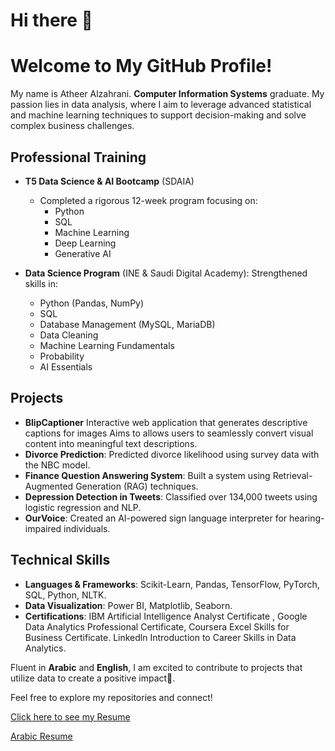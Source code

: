# Hi there 👋
# Welcome to My GitHub Profile!
My name is Atheer Alzahrani. **Computer Information Systems** graduate. My passion lies in data analysis, where I aim to leverage advanced statistical and machine learning techniques to support decision-making and solve complex business challenges.


## Professional Training

- **T5 Data Science & AI Bootcamp** (SDAIA)
  - Completed a rigorous 12-week program focusing on:
    - Python
    - SQL
    - Machine Learning
    - Deep Learning
    - Generative AI
   
- **Data Science Program** (INE & Saudi Digital Academy): Strengthened skills in:
  -  Python (Pandas, NumPy)
  -  SQL
  -  Database Management (MySQL, MariaDB)
  - Data Cleaning
  - Machine Learning Fundamentals
  - Probability
  - AI Essentials
      
   
      
## Projects

- **BlipCaptioner** Interactive web application that generates descriptive captions for images Aims to allows users to seamlessly convert visual content into meaningful text descriptions.
- **Divorce Prediction**: Predicted divorce likelihood using survey data with the NBC model.
- **Finance Question Answering System**: Built a system using Retrieval-Augmented Generation (RAG) techniques.
- **Depression Detection in Tweets**: Classified over 134,000 tweets using logistic regression and NLP.
- **OurVoice**: Created an AI-powered sign language interpreter for hearing-impaired individuals.
  

## Technical Skills

- **Languages & Frameworks**: Scikit-Learn, Pandas, TensorFlow, PyTorch, SQL, Python, NLTK.
- **Data Visualization**: Power BI, Matplotlib, Seaborn.
- **Certifications**: IBM Artificial Intelligence Analyst Certificate , Google Data Analytics
Professional Certificate, Coursera Excel Skills for Business Certificate. Linkedln
Introduction to Career Skills in Data Analytics.

Fluent in **Arabic** and **English**, I am excited to contribute to projects that utilize data to create a positive impact🌟. 

Feel free to explore my repositories and connect!

[Click here to see my Resume](https://ibb.co/8s50gRF)

[Arabic Resume](https://ibb.co/gvZNCSX)


